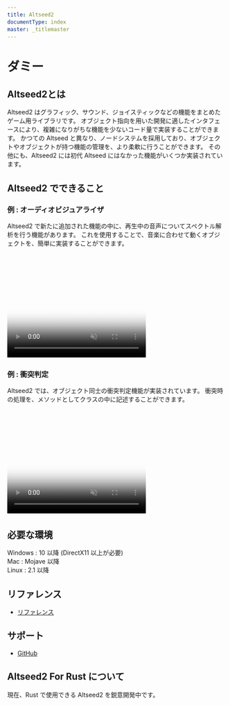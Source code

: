 ```yaml
---
title: Altseed2
documentType: index
master: _titlemaster
---
```


# ダミー

## Altseed2とは

Altseed2 はグラフィック、サウンド、ジョイスティックなどの機能をまとめたゲーム用ライブラリです。
オブジェクト指向を用いた開発に適したインタフェースにより、複雑になりがちな機能を少ないコード量で実装することができます。
かつての Altseed と異なり、ノードシステムを採用しており、オブジェクトやオブジェクトが持つ機能の管理を、より柔軟に行うことができます。
その他にも、Altseed2 には初代 Altseed にはなかった機能がいくつか実装されています。

## Altseed2 でできること

### 例 : オーディオビジュアライザ
Altseed2 で新たに追加された機能の中に、再生中の音声についてスペクトル解析を行う機能があります。
これを使用することで、音楽に合わせて動くオブジェクトを、簡単に実装することができます。

<video width="320" height="240" autoplay muted="true" loop="true" preload poster="Images/Spectrum.png">
  <source src="Images/Spectrum.mp4" type="video/mp4">
  <source src="Images/Spectrum.webm" type="video/webm">
  <img src="Images/Spectrum.png">
</video>

<!--[!code-csharp[Main](Src/Samples/AudioVisualizerDemonstration/AudioVisualizerDemonstration.cs)]-->

### 例 : 衝突判定
Altseed2 では、オブジェクト同士の衝突判定機能が実装されています。
衝突時の処理を、メソッドとしてクラスの中に記述することができます。

<video width="320" height="240" autoplay muted="true" loop="true" preload poster="Images/Collision.png">
  <source src="Images/Collision.mp4" type="video/mp4">
  <source src="Images/Collision.webm" type="video/webm">
  <img src="Images/Collision.png">
</video>

<!--[!code-csharp[Main](Src/Samples/CollisionDemonstration/CollisionDemonstration.cs)]-->

## 必要な環境
Windows : 10 以降 (DirectX11 以上が必要)  
Mac : Mojave 以降  
Linux : 2.1 以降

## リファレンス
- [リファレンス](xref:Altseed2)

## サポート
- [GitHub](https://github.com/altseed/Altseed2)

## Altseed2 For Rust について

現在、Rust で使用できる Altseed2 を鋭意開発中です。